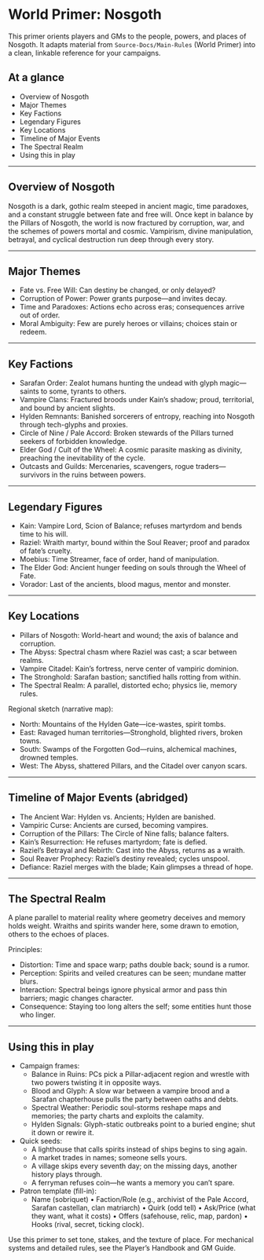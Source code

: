 # World Primer: Nosgoth

This primer orients players and GMs to the people, powers, and places of Nosgoth. It adapts material from `Source-Docs/Main-Rules` (World Primer) into a clean, linkable reference for your campaigns.

## At a glance
- Overview of Nosgoth
- Major Themes
- Key Factions
- Legendary Figures
- Key Locations
- Timeline of Major Events
- The Spectral Realm
- Using this in play

---

## Overview of Nosgoth
Nosgoth is a dark, gothic realm steeped in ancient magic, time paradoxes, and a constant struggle between fate and free will. Once kept in balance by the Pillars of Nosgoth, the world is now fractured by corruption, war, and the schemes of powers mortal and cosmic. Vampirism, divine manipulation, betrayal, and cyclical destruction run deep through every story.

---

## Major Themes
- Fate vs. Free Will: Can destiny be changed, or only delayed?
- Corruption of Power: Power grants purpose—and invites decay.
- Time and Paradoxes: Actions echo across eras; consequences arrive out of order.
- Moral Ambiguity: Few are purely heroes or villains; choices stain or redeem.

---

## Key Factions
- Sarafan Order: Zealot humans hunting the undead with glyph magic—saints to some, tyrants to others.
- Vampire Clans: Fractured broods under Kain’s shadow; proud, territorial, and bound by ancient slights.
- Hylden Remnants: Banished sorcerers of entropy, reaching into Nosgoth through tech-glyphs and proxies.
- Circle of Nine / Pale Accord: Broken stewards of the Pillars turned seekers of forbidden knowledge.
- Elder God / Cult of the Wheel: A cosmic parasite masking as divinity, preaching the inevitability of the cycle.
- Outcasts and Guilds: Mercenaries, scavengers, rogue traders—survivors in the ruins between powers.

---

## Legendary Figures
- Kain: Vampire Lord, Scion of Balance; refuses martyrdom and bends time to his will.
- Raziel: Wraith martyr, bound within the Soul Reaver; proof and paradox of fate’s cruelty.
- Moebius: Time Streamer, face of order, hand of manipulation.
- The Elder God: Ancient hunger feeding on souls through the Wheel of Fate.
- Vorador: Last of the ancients, blood magus, mentor and monster.

---

## Key Locations
- Pillars of Nosgoth: World-heart and wound; the axis of balance and corruption.
- The Abyss: Spectral chasm where Raziel was cast; a scar between realms.
- Vampire Citadel: Kain’s fortress, nerve center of vampiric dominion.
- The Stronghold: Sarafan bastion; sanctified halls rotting from within.
- The Spectral Realm: A parallel, distorted echo; physics lie, memory rules.

Regional sketch (narrative map):
- North: Mountains of the Hylden Gate—ice-wastes, spirit tombs.
- East: Ravaged human territories—Stronghold, blighted rivers, broken towns.
- South: Swamps of the Forgotten God—ruins, alchemical machines, drowned temples.
- West: The Abyss, shattered Pillars, and the Citadel over canyon scars.

---

## Timeline of Major Events (abridged)
- The Ancient War: Hylden vs. Ancients; Hylden are banished.
- Vampiric Curse: Ancients are cursed, becoming vampires.
- Corruption of the Pillars: The Circle of Nine falls; balance falters.
- Kain’s Resurrection: He refuses martyrdom; fate is defied.
- Raziel’s Betrayal and Rebirth: Cast into the Abyss, returns as a wraith.
- Soul Reaver Prophecy: Raziel’s destiny revealed; cycles unspool.
- Defiance: Raziel merges with the blade; Kain glimpses a thread of hope.

---

## The Spectral Realm
A plane parallel to material reality where geometry deceives and memory holds weight. Wraiths and spirits wander here, some drawn to emotion, others to the echoes of places. 

Principles:
- Distortion: Time and space warp; paths double back; sound is a rumor.
- Perception: Spirits and veiled creatures can be seen; mundane matter blurs.
- Interaction: Spectral beings ignore physical armor and pass thin barriers; magic changes character.
- Consequence: Staying too long alters the self; some entities hunt those who linger.

---

## Using this in play
- Campaign frames:
	- Balance in Ruins: PCs pick a Pillar-adjacent region and wrestle with two powers twisting it in opposite ways.
	- Blood and Glyph: A slow war between a vampire brood and a Sarafan chapterhouse pulls the party between oaths and debts.
	- Spectral Weather: Periodic soul-storms reshape maps and memories; the party charts and exploits the calamity.
	- Hylden Signals: Glyph-static outbreaks point to a buried engine; shut it down or rewire it.
- Quick seeds:
	- A lighthouse that calls spirits instead of ships begins to sing again.
	- A market trades in names; someone sells yours.
	- A village skips every seventh day; on the missing days, another history plays through.
	- A ferryman refuses coin—he wants a memory you can’t spare.
- Patron template (fill-in):
	- Name (sobriquet) • Faction/Role (e.g., archivist of the Pale Accord, Sarafan castellan, clan matriarch) • Quirk (odd tell) • Ask/Price (what they want, what it costs) • Offers (safehouse, relic, map, pardon) • Hooks (rival, secret, ticking clock).

Use this primer to set tone, stakes, and the texture of place. For mechanical systems and detailed rules, see the Player’s Handbook and GM Guide.
